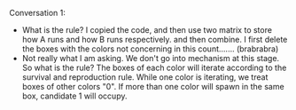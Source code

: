 Conversation 1:

- What is the rule?
    I copied the code, and then use two matrix to store how A runs and how B runs respectively. and then combine. I first delete the boxes with the colors not concerning in this count....... (brabrabra)
- Not really what I am asking. We don't go into mechanism at this stage. So what is the rule?
    The boxes of each color will iterate according to the survival and reproduction rule. While one color is iterating, we treat boxes of other colors "0".
    If more than one color will spawn in the same box, candidate 1 will occupy.

